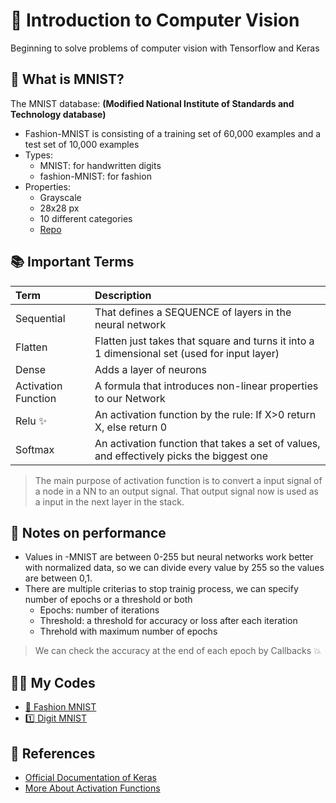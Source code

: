 # 🚪 Introduction to Computer Vision

Beginning to solve problems of computer vision with Tensorflow and Keras

## 👗 What is MNIST?

The MNIST database: **\(Modified National Institute of Standards and Technology database\)**

* Fashion-MNIST is consisting of a training set of 60,000 examples and a test set of 10,000 examples
* Types:
  * MNIST: for handwritten digits
  * fashion-MNIST: for fashion
* Properties:
  * Grayscale
  * 28x28 px
  * 10 different categories
  * [Repo](https://github.com/zalandoresearch/fashion-mnist)

## 📚 Important Terms

| Term | Description |
| :--- | :--- |
| Sequential | That defines a SEQUENCE of layers in the neural network |
| Flatten | Flatten just takes that square and turns it into a 1 dimensional set \(used for input layer\) |
| Dense | Adds a layer of neurons |
| Activation Function | A formula that introduces non-linear properties to our Network |
| Relu :sparkles: | An activation function by the rule: If X&gt;0 return X, else return 0 |
| Softmax | An activation function that takes a set of values, and effectively picks the biggest one |

> The main purpose of activation function is to convert a input signal of a node in a NN to an output signal. That output signal now is used as a input in the next layer in the stack.

## 💫 Notes on performance

* Values in -MNIST are between 0-255 but neural networks work better with normalized data, so we can divide every value by 255 so the values are between 0,1.
* There are multiple criterias to stop trainig process, we can specify number of epochs or a threshold or both
  * Epochs: number of iterations
  * Threshold: a threshold for accuracy or loss after each iteration
  * Threhold with maximum number of epochs

> We can check the accuracy at the end of each epoch by Callbacks :boom:

## 👩‍💻 My Codes

* [👗 Fashion MNIST](https://github.com/asmaamirkhan/DeepLearningNotes/tree/25fa67b646e7dba9745c8ea4847c755ece6fb8e6/2-Intro2ComputerVision/0-Fashion-MNIST.ipynb)
* [1️⃣ Digit MNIST](https://github.com/asmaamirkhan/DeepLearningNotes/tree/25fa67b646e7dba9745c8ea4847c755ece6fb8e6/2-Intro2ComputerVision/1-DIGIT-MNIST.ipynb)

## 🧐 References

* [Official Documentation of Keras](https://keras.io/)
* [More About Activation Functions](https://keras.io/activations/)

